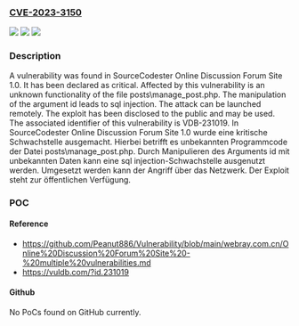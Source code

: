 ### [CVE-2023-3150](https://cve.mitre.org/cgi-bin/cvename.cgi?name=CVE-2023-3150)
![](https://img.shields.io/static/v1?label=Product&message=Online%20Discussion%20Forum%20Site&color=blue)
![](https://img.shields.io/static/v1?label=Version&message=1.0%20&color=brightgreen)
![](https://img.shields.io/static/v1?label=Vulnerability&message=CWE-89%20SQL%20Injection&color=brightgreen)

### Description

A vulnerability was found in SourceCodester Online Discussion Forum Site 1.0. It has been declared as critical. Affected by this vulnerability is an unknown functionality of the file posts\manage_post.php. The manipulation of the argument id leads to sql injection. The attack can be launched remotely. The exploit has been disclosed to the public and may be used. The associated identifier of this vulnerability is VDB-231019.
In SourceCodester Online Discussion Forum Site 1.0 wurde eine kritische Schwachstelle ausgemacht. Hierbei betrifft es unbekannten Programmcode der Datei posts\manage_post.php. Durch Manipulieren des Arguments id mit unbekannten Daten kann eine sql injection-Schwachstelle ausgenutzt werden. Umgesetzt werden kann der Angriff über das Netzwerk. Der Exploit steht zur öffentlichen Verfügung.

### POC

#### Reference
- https://github.com/Peanut886/Vulnerability/blob/main/webray.com.cn/Online%20Discussion%20Forum%20Site%20-%20multiple%20vulnerabilities.md
- https://vuldb.com/?id.231019

#### Github
No PoCs found on GitHub currently.

